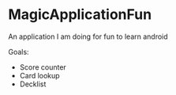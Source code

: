 # MagicApplicationFun
An application I am doing for fun to learn android

Goals:
 - Score counter
 - Card lookup
 - Decklist
